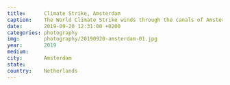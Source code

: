 ```yaml
---
title:  	Climate Strike, Amsterdam
caption:	The World Climate Strike winds through the canals of Amsterdam
date:   	2019-09-20 12:31:00 +0200
categories: photography
img:		photography/20190920-amsterdam-01.jpg
year:		2019
medium:
city:		Amsterdam
state:
country:	Netherlands
---
```


